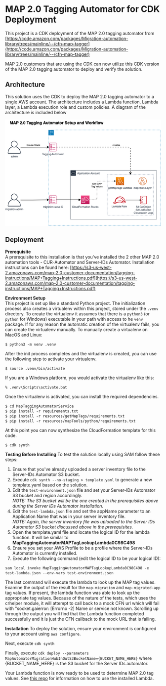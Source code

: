 
# MAP 2.0 Tagging Automator for CDK Deployment

This project is a CDK deployment of the MAP 2.0 tagging automator from [https://code.amazon.com/packages/Migration-automation-library/trees/mainline/--/cfn-map-tagger](https://code.amazon.com/packages/Migration-automation-library/trees/mainline/--/cfn-map-tagger)

MAP 2.0 customers that are using the CDK can now utilize this CDK version of the MAP 2.0 tagging automator to deploy and verify the solution.

## Architecture
This solution uses the CDK to deploy the MAP 2.0 tagging automator to a single AWS account. The architecture includes a Lambda function, Lambda layer, a Lambda execution role and custom policies. A diagram of the architecture is included below

![Architecture](img/map-automator-architecture.png)

## Deployment

**Prerequisite**  
A prerequisite to this installation is that you've installed the 2 other MAP 2.0 automation tools - CUR-Automator and Server-IDs Automator. Installation instructions can be found here: [https://s3-us-west-2.amazonaws.com/map-2.0-customer-documentation/tagging-instructions/MAP+Tagging+Instructions.pdf](https://s3-us-west-2.amazonaws.com/map-2.0-customer-documentation/tagging-instructions/MAP+Tagging+Instructions.pdf)

**Environment Setup**  
This project is set up like a standard Python project.  The initialization process also creates a virtualenv within this project, stored under the `.venv` directory.  To create the virtualenv it assumes that there is a `python3` (or `python` for Windows) executable in your path with access to he `venv` package. If for any reason the automatic creation of the virtualenv fails, you can create the virtualenv manually. 
To manually create a virtualenv on MacOS and Linux:

```
$ python3 -m venv .venv
```

After the init process completes and the virtualenv is created, you can use the following
step to activate your virtualenv.

```
$ source .venv/bin/activate
```

If you are a Windows platform, you would activate the virtualenv like this:

```
% .venv\Scripts\activate.bat
```

Once the virtualenv is activated, you can install the required dependencies.

```
$ cd MapTaggingAutomatorService
$ pip install -r requirements.txt
$ pip install -r resources/getMapTags/requirements.txt
$ pip install -r resources/mapTools/python/requirements.txt
```

At this point you can now synthesize the CloudFormation template for this code. 

```
$ cdk synth
```

**Testing Before Installing**
To test the solution locally using SAM follow these steps:

1. Ensure that you've already uploaded a server inventory file to the Server-IDs Automator S3 bucket.
2. Execute `cdk synth --no-staging > template.yaml` to generate a new template.yaml based on the solution.
3. Edit the `test-environment.json` file and set your Server-IDs Automator S3 bucket and region accordingly.  
*NOTE: The S3 bucket will be the one created in the prerequisites above during the Server IDs Automator installation.*
4. Edit the `test-lambda.json` file and set the appName parameter to an Application Name that was in your server inventory file.  
*NOTE: Again, the server inventory file was uploaded to the Server IDs Automator S3 bucket discussed above in the prerequisites.*
5. Open the template.yaml file and locate the logical ID for the lambda function. It will be similar to **MapTaggingAutomatorMAPTagLookupLambda0C98C498**
6. Ensure you set your AWS Profile to be a profile where the Server-IDs Automator is currently installed.
7. Execute the following command (edit the logical ID to be your logical ID):
```
sam local invoke MapTaggingAutomatorMAPTagLookupLambda0C98C498 -e test-lambda.json --env-vars test-environment.json
```

The last command will execute the lambda to look up the MAP tag values. Examine the output of the result for the `map-migration` and `map-migrated-app` tag values. If present, the lambda function was able to look up the appropriate tag values. Because of the nature of the tests, which uses the crhelper module, it will attempt to call back to a mock CFN url which will fail with "socket.gaierror: [Errorno -2] Name or service not known. Scrolling up through the output you will find that the Lambda function completed successfully and it is just the CFN callback to the mock URL that is failing.

**Installation**
To deploy the solution, ensure your environment is configured to your account using `aws configure`.

Next, execute `cdk synth`

Finally, execute `cdk deploy --parameters MapAutomatorMigrationHubInOutS3BucketName={BUCKET_NAME_HERE}` where {BUCKET_NAME_HERE} is the S3 bucket for the Server IDs automator.

Your Lambda function is now ready to be used to determine MAP 2.0 tag values. See [this repo](https://code.amazon.com/packages/Migration-automation-library/trees/mainline/--/cfn-map-tagger) for information on how to use the installed Lambda.